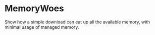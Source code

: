 MemoryWoes
==========

Show how a simple download can eat up all the available memory, with minimal usage of managed memory.

